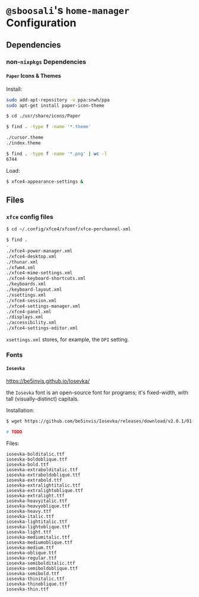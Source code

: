 # `@sboosali`'s `home-manager` Configuration

## Dependencies



### non-`nixpkgs` Dependencies

#### `Paper` Icons & Themes

Install:

```sh
sudo add-apt-repository -u ppa:snwh/ppa
sudo apt-get install paper-icon-theme
```

```sh
$ cd ./usr/share/icons/Paper

$ find . -type f -name '*.theme'

./cursor.theme
./index.theme

$ find . -type f -name '*.png' | wc -l
6744
```

Load:

```sh
$ xfce4-appearance-settings &
```

### 


## Files

### `xfce` config files

```sh
$ cd ~/.config/xfce4/xfconf/xfce-perchannel-xml

$ find .
.
./xfce4-power-manager.xml
./xfce4-desktop.xml
./thunar.xml
./xfwm4.xml
./xfce4-mime-settings.xml
./xfce4-keyboard-shortcuts.xml
./keyboards.xml
./keyboard-layout.xml
./xsettings.xml
./xfce4-session.xml
./xfce4-settings-manager.xml
./xfce4-panel.xml
./displays.xml
./accessibility.xml
./xfce4-settings-editor.xml
```

`xsettings.xml` stores, for example, the `DPI` setting.

### Fonts

#### `Iosevka`

<https://be5invis.github.io/Iosevka/>

the `Iosevka` font is an open-source font for programs; it's fixed-width, with tall (visually-distinct) capitals.

Installation:

```sh
$ wget https://github.com/be5invis/Iosevka/releases/download/v2.0.1/01-iosevka-2.0.1.zip

# TODO
```

Files:

```
iosevka-bolditalic.ttf
iosevka-boldoblique.ttf
iosevka-bold.ttf
iosevka-extrabolditalic.ttf
iosevka-extraboldoblique.ttf
iosevka-extrabold.ttf
iosevka-extralightitalic.ttf
iosevka-extralightoblique.ttf
iosevka-extralight.ttf
iosevka-heavyitalic.ttf
iosevka-heavyoblique.ttf
iosevka-heavy.ttf
iosevka-italic.ttf
iosevka-lightitalic.ttf
iosevka-lightoblique.ttf
iosevka-light.ttf
iosevka-mediumitalic.ttf
iosevka-mediumoblique.ttf
iosevka-medium.ttf
iosevka-oblique.ttf
iosevka-regular.ttf
iosevka-semibolditalic.ttf
iosevka-semiboldoblique.ttf
iosevka-semibold.ttf
iosevka-thinitalic.ttf
iosevka-thinoblique.ttf
iosevka-thin.ttf
```

### 


